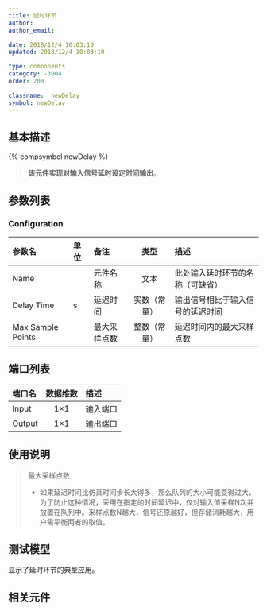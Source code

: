 ```yaml
---
title: 延时环节
author: 
author_email:

date: 2018/12/4 10:03:10
updated: 2018/12/4 10:03:10

type: components
category: -3004
order: 200

classname: _newDelay
symbol: newDelay
---
```

## 基本描述
{% compsymbol newDelay %}

> **该元件实现对输入信号延时设定时间输出**。

## 参数列表
### Configuration
| 参数名 | 单位 | 备注 | 类型 | 描述 |
| :--- | :--- | :--- | :--: | :--- |
| Name |  | 元件名称 | 文本 | 此处输入延时环节的名称（可缺省） |
| Delay Time | s | 延迟时间 | 实数（常量） | 输出信号相比于输入信号的延迟时间 |
| Max Sample Points |  | 最大采样点数 | 整数（常量） | 延迟时间内的最大采样点数 |


## 端口列表

| 端口名 | 数据维数 | 描述 |
| :--- | :--:  | :--- |
| Input | 1×1 |输入端口 |                   
| Output | 1×1 | 输出端口|                   

## 使用说明

> 最大采样点数
> + 如果延迟时间比仿真时间步长大得多，那么队列的大小可能变得过大。为了防止这种情况，采用在指定的时间延迟中，仅对输入值采样N次并放置在队列中。采样点数N越大，信号还原越好，但存储消耗越大，用户需平衡两者的取值。


## 测试模型
[<test name>](<test link>)显示了延时环节的典型应用。

## 相关元件


